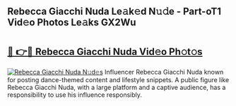 ## Rebecca Giacchi Nuda Le𝚊k𝚎d N𝚞𝚍e - Part-oT1 Vid𝚎o Photos Le𝚊ks GX2Wu

# <h2><a href="http://fbfo1i.evod.top/?m=Rebecca+Giacchi+Nuda">🔗 👉🔴 Rebecca Giacchi Nuda Vid𝚎o Ph𝚘t𝚘s</a></h2>

[![Rebecca Giacchi Nuda N𝚞d𝚎s](https://i.imgur.com/8V9OHl7.gif)](http://fbfo1i.evod.top/?m=Rebecca+Giacchi+Nuda)
Influencer Rebecca Giacchi Nuda known for posting dance-themed content and lifestyle snippets. A public figure like Rebecca Giacchi Nuda, with a large platform and a captive audience, has a responsibility to use his influence responsibly. 
